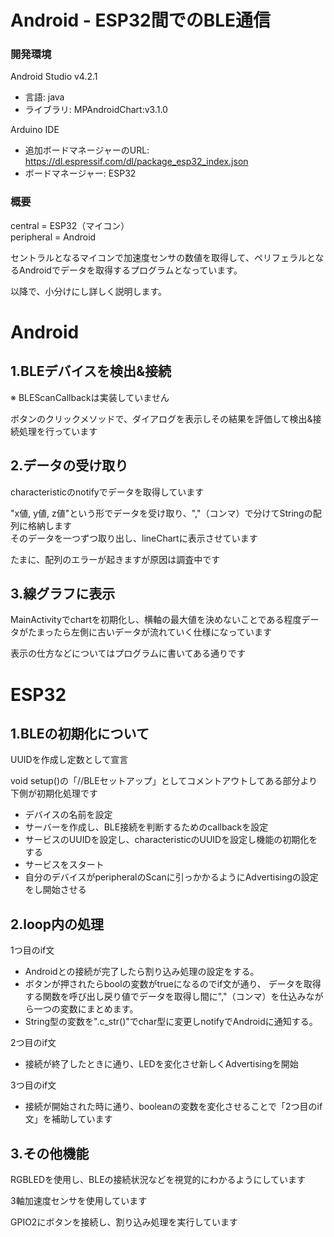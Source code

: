 # Android - ESP32間でのBLE通信
### 開発環境
Android Studio v4.2.1  
* 言語: java
* ライブラリ: MPAndroidChart:v3.1.0  

Arduino IDE  
* 追加ボードマネージャーのURL: https://dl.espressif.com/dl/package_esp32_index.json  
* ボードマネージャー: ESP32  

### 概要
central = ESP32（マイコン）  
peripheral = Android  

セントラルとなるマイコンで加速度センサの数値を取得して、ペリフェラルとなるAndroidでデータを取得するプログラムとなっています。  

以降で、小分けにし詳しく説明します。  

# Android
## 1.BLEデバイスを検出&接続
※ BLEScanCallbackは実装していません  

ボタンのクリックメソッドで、ダイアログを表示しその結果を評価して検出&接続処理を行っています  

## 2.データの受け取り
characteristicのnotifyでデータを取得しています  

"x値, y値, z値"という形でデータを受け取り、","（コンマ）で分けてStringの配列に格納します  
そのデータを一つずつ取り出し、lineChartに表示させています  

たまに、配列のエラーが起きますが原因は調査中です  

## 3.線グラフに表示
MainActivityでchartを初期化し、横軸の最大値を決めないことである程度データがたまったら左側に古いデータが流れていく仕様になっています  

表示の仕方などについてはプログラムに書いてある通りです  

# ESP32
## 1.BLEの初期化について
UUIDを作成し定数として宣言

void setup()の「//BLEセットアップ」としてコメントアウトしてある部分より下側が初期化処理です
* デバイスの名前を設定
* サーバーを作成し、BLE接続を判断するためのcallbackを設定
* サービスのUUIDを設定し、characteristicのUUIDを設定し機能の初期化をする
* サービスをスタート
* 自分のデバイスがperipheralのScanに引っかかるようにAdvertisingの設定をし開始させる

## 2.loop内の処理
1つ目のif文
* Androidとの接続が完了したら割り込み処理の設定をする。  
* ボタンが押されたらboolの変数がtrueになるのでif文が通り、
データを取得する関数を呼び出し戻り値でデータを取得し間に","（コンマ）を仕込みながら一つの変数にまとめます。  
* String型の変数を".c_str()"でchar型に変更しnotifyでAndroidに通知する。

2つ目のif文  
* 接続が終了したときに通り、LEDを変化させ新しくAdvertisingを開始  

3つ目のif文  
* 接続が開始された時に通り、booleanの変数を変化させることで「2つ目のif文」を補助しています

## 3.その他機能
RGBLEDを使用し、BLEの接続状況などを視覚的にわかるようにしています  

3軸加速度センサを使用しています  

GPIO2にボタンを接続し、割り込み処理を実行しています

